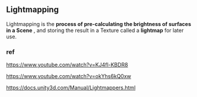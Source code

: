 ## Lightmapping

Lightmapping is the **process of pre-calculating the brightness of surfaces in a Scene** , and storing the result in a Texture called a **lightmap** for later use.






### ref
https://www.youtube.com/watch?v=KJ4fl-KBDR8

https://www.youtube.com/watch?v=okYhs6kQ0xw

https://docs.unity3d.com/Manual/Lightmappers.html


